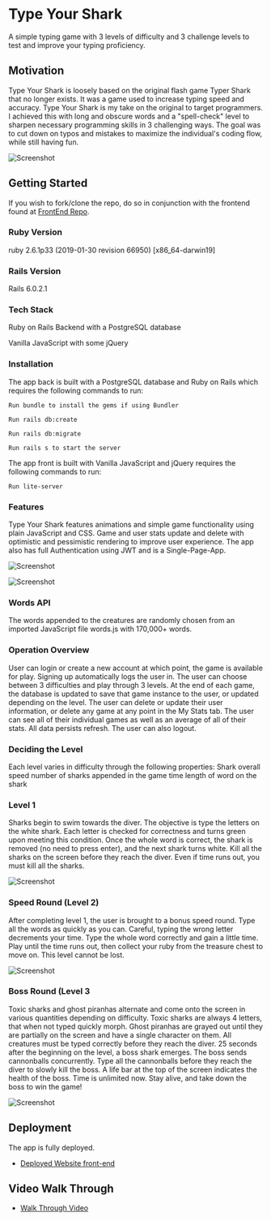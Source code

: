 # Type Your Shark

A simple typing game with 3 levels of difficulty and 3 challenge levels to test and improve your typing proficiency. 

## Motivation

Type Your Shark is loosely based on the original flash game Typer Shark that no longer exists. It was a game used to increase typing speed and accuracy. Type Your Shark is my take on the original to target programmers. I achieved this with long and obscure words and a "spell-check" level to sharpen necessary programming skills in 3 challenging ways. The goal was to cut down on typos and mistakes to maximize the individual's coding flow, while still having fun. 

![Screenshot](screenshot.png)

## Getting Started

If you wish to fork/clone the repo, do so in conjunction with the frontend found at [FrontEnd Repo](https://github.com/miriamgrigsby/type-your-shark-frontend). 

### Ruby Version 

ruby 2.6.1p33 (2019-01-30 revision 66950) [x86_64-darwin19]

### Rails Version

Rails 6.0.2.1

### Tech Stack

Ruby on Rails Backend with a PostgreSQL database 

Vanilla JavaScript with some jQuery 

### Installation

The app back is built with a PostgreSQL database and Ruby on Rails which requires the following commands to run: 

    Run bundle to install the gems if using Bundler

    Run rails db:create
    
    Run rails db:migrate

    Run rails s to start the server
    
The app front is built with Vanilla JavaScript and jQuery requires the following commands to run: 
    
    Run lite-server
    
### Features

Type Your Shark features animations and simple game functionality using plain JavaScript and CSS. Game and user stats  update and delete with optimistic and pessimistic rendering to improve user experience. The app also has full Authentication using JWT and is a Single-Page-App. 

![Screenshot](avgStats.png)

![Screenshot](gameStats.png)

### Words API

The words appended to the creatures are randomly chosen from an imported JavaScript file words.js with 170,000+ words. 

### Operation Overview

User can login or create a new account at which point, the game is available for play. Signing up automatically logs the user in. The user can choose between 3 difficulties and play through 3 levels. At the end of each game, the database is updated to save that game instance to the user, or updated depending on the level. The user can delete or update their user information, or delete any game at any point in the My Stats tab. The user can see all of their individual games as well as an average of all of their stats. All data persists refresh. The user can also logout. 

### Deciding the Level

Each level varies in difficulty through the following properties:
    Shark overall speed
    number of sharks appended in the game time
    length of word on the shark
    
### Level 1 
    
Sharks begin to swim towards the diver. The objective is type the letters on the white shark. Each letter is checked for correctness and turns green upon meeting this condition. Once the whole word is correct, the shark is removed (no need to press enter), and the next shark turns white. Kill all the sharks on the screen before they reach the diver. Even if time runs out, you must kill all the sharks. 

![Screenshot](firstlevel.png)

### Speed Round (Level 2)

After completing level 1, the user is brought to a bonus speed round. Type all the words as quickly as you can. Careful, typing the wrong letter decrements your time. Type the whole word correctly and gain a little time. Play until the time runs out, then collect your ruby from the treasure chest to move on. This level cannot be lost.

![Screenshot](secondlevel.png)

### Boss Round (Level 3

Toxic sharks and ghost piranhas alternate and come onto the screen in various quantities depending on difficulty. Toxic sharks are always 4 letters, that when not typed quickly morph. Ghost piranhas are grayed out until they are partially on the screen and have a single character on them. All creatures must be typed correctly before they reach the diver. 25 seconds after the beginning on the level, a boss shark emerges. The boss sends cannonballs concurrently. Type all the cannonballs before they reach the diver to slowly kill the boss. A life bar at the top of the screen indicates the health of the boss. Time is unlimited now. Stay alive, and take down the boss to win the game! 

![Screenshot](thirdlevel.png)

## Deployment

The app is fully deployed. 

* [Deployed Website front-end](https://type-your-shark.firebaseapp.com/)

## Video Walk Through

* [Walk Through Video](https://www.youtube.com/watch?v=L80tapEubCQ)

